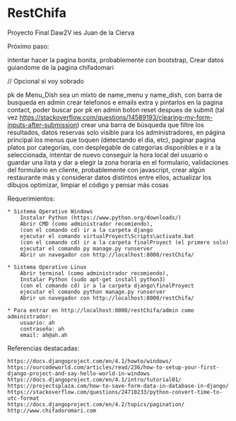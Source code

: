 # RestChifa
Proyecto Final Daw2V ies Juan de la Cierva

Próximo paso: 

intentar hacer la pagina bonita, probablemente con bootstrap,
Crear datos guiandome de la pagina chifadomari

// Opcional si voy sobrado

pk de Menu_Dish sea un mixto de name_menu y name_dish, con barra de busqueda en admin
crear telefonos e emails extra y pintarlos en la pagina contact,
poder buscar por pk en admin
boton reset despues de submit (tal vez https://stackoverflow.com/questions/14589193/clearing-my-form-inputs-after-submission)
crear una barra de búsqueda que filtre los resultados,
datos reservas solo visible para los administradores,
en página principal los menus que toquen (detectando el dia, etc),
paginar pagina platos por categorias, con desplegable de categorias disponibles e ir a la seleccionada,
intentar de nuevo conseguir la hora local del usuario o guardar una lista y dar a elegir la zona horaria en el formulario,
validaciones del formulario en cliente, probablemente con javascript,
crear algún restaurante más y considerar datos distintos entre ellos,
actualizar los dibujos
optimizar, limpiar el código y pensar más cosas



Requerimientos:

	* Sistema Operativo Windows
		Instalar Python (https://www.python.org/downloads/) 
		Abrir CMD (como administrador recomiendo), 
		(con el comando cd) ir a la carpeta django
		ejecutar el comando virtualProyect\Scripts\activate.bat
		(con el comando cd) ir a la carpeta finalProyect (el primero solo)
		ejecutar el comando py manage.py runserver
		Abrir un navegador con http://localhost:8000/restChifa/

	* Sistema Operativo Linux
		Abrir terminal (como administrador recomiendo), 
		Instalar Python (sudo apt-get install python3) 
		(con el comando cd) ir a la carpeta django\finalProyect
		ejecutar el comando python manage.py runserver
		Abrir un navegador con http://localhost:8000/restChifa/

	* Para entrar en http://localhost:8000/restChifa/admin como administrador:
		usuario: ah
		contraseña: ah
		email: ah@ah.ah

Referencias destacadas:

	https://docs.djangoproject.com/en/4.1/howto/windows/
	https://ourcodeworld.com/articles/read/236/how-to-setup-your-first-django-project-and-say-hello-world-in-windows
	https://docs.djangoproject.com/en/4.1/intro/tutorial01/
	https://projectsplaza.com/how-to-save-form-data-in-database-in-django/
	https://stackoverflow.com/questions/24710233/python-convert-time-to-utc-format
	https://docs.djangoproject.com/en/4.2/topics/pagination/
	http://www.chifadoromari.com



